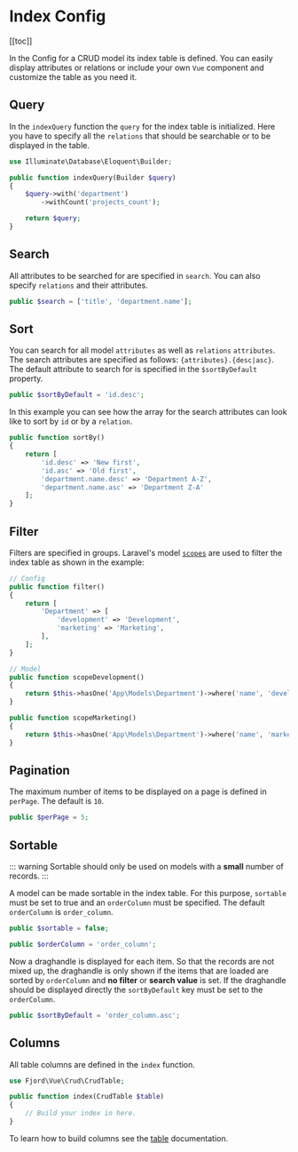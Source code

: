 # Index Config

[[toc]]

In the Config for a CRUD model its index table is defined. You can easily display attributes or relations or include your own `Vue` component and customize the table as you need it.

## Query

In the `indexQuery` function the `query` for the index table is initialized. Here you have to specify all the `relations` that should be searchable or to be displayed in the table.

```php
use Illuminate\Database\Eloquent\Builder;

public function indexQuery(Builder $query)
{
    $query->with('department')
        ->withCount('projects_count');

    return $query;
}
```

## Search

All attributes to be searched for are specified in `search`. You can also specify `relations` and their attributes.

```php
public $search = ['title', 'department.name'];
```

## Sort

You can search for all model `attributes` as well as `relations` `attributes`. The search attributes are specified as follows: `{attributes}.{desc|asc}`. The default attribute to search for is specified in the `$sortByDefault` property.

```php
public $sortByDefault = 'id.desc';
```

In this example you can see how the array for the search attributes can look like to sort by `id` or by a `relation`.

```php
public function sortBy()
{
    return [
        'id.desc' => 'New first',
        'id.asc' => 'Old first',
        'department.name.desc' => 'Department A-Z',
        'department.name.asc' => 'Department Z-A'
    ];
}
```

## Filter

Filters are specified in groups. Laravel's model [`scopes`](https://laravel.com/docs/7.x/eloquent#local-scopes) are used to filter the index table as shown in the example:

```php
// Config
public function filter()
{
    return [
        'Department' => [
            'development' => 'Development',
            'marketing' => 'Marketing',
        ],
    ];
}
```

```php
// Model
public function scopeDevelopment()
{
    return $this->hasOne('App\Models\Department')->where('name', 'development');
}

public function scopeMarketing()
{
    return $this->hasOne('App\Models\Department')->where('name', 'marketing');
}
```

## Pagination

The maximum number of items to be displayed on a page is defined in `perPage`. The default is `10`.

```php
public $perPage = 5;
```

## Sortable

::: warning
Sortable should only be used on models with a **small** number of records.
:::

A model can be made sortable in the index table. For this purpose, `sortable` must be set to true and an `orderColumn` must be specified.
The default `orderColumn` is `order_column`.

```php
public $sortable = false;

public $orderColumn = 'order_column';
```

Now a draghandle is displayed for each item. So that the records are not mixed up, the draghandle is only shown if the items that are loaded are sorted by `orderColumn` and **no filter** or **search value** is set. If the draghandle should be displayed directly the `sortByDefault` key must be set to the `orderColumn`.

```php
public $sortByDefault = 'order_column.asc';
```

## Columns

All table columns are defined in the `index` function.

```php
use Fjord\Vue\Crud\CrudTable;

public function index(CrudTable $table)
{
    // Build your index in here.
}
```

To learn how to build columns see the [table](/docs/crud/config-table.html#text) documentation.
